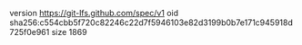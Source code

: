 version https://git-lfs.github.com/spec/v1
oid sha256:c554cbb5f720c82246c22d7f5946103e82d3199b0b7e171c945918d725f0e961
size 1869
